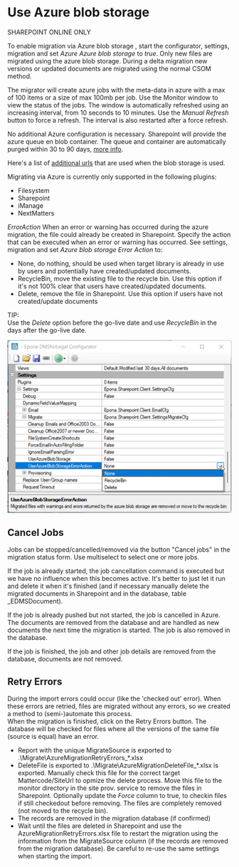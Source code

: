# Use Azure blob storage

SHAREPOINT ONLINE ONLY

To enable migration via Azure blob storage , start the configurator, settings, migration and set *Azure Azure blob storage* to *true*.
Only new files are migrated using the azure blob storage. During a delta migration new versions or updated documents are migrated using the normal CSOM method.

The migrator will create azure jobs with the meta-data in azure with a max of 100 items or a size of max 100mb per job. Use the Monitor window to view the status of the jobs. The window is automatically refreshed using an increasing interval, from 10 seconds to 10 minutes. Use the *Manual Refresh* button to force a refresh. The interval is also restarted after a force refresh.

No additional Azure configuration is necessary. Sharepoint will provide the azure queue en blob container. The queue and container are automatically purged within 30 to 90 days, [more info](https://docs.microsoft.com/en-us/sharepointmigration/sharepoint-online-provided-azure-containers-and-queues-for-spo-migration-api).

Here's a list of [additional urls](https://learn.microsoft.com/en-us/sharepointmigration/spmt-prerequisites) that are used when the blob storage is used.

Migrating via Azure is currently only supported in the following plugins:

- Filesystem
- Sharepoint
- iManage
- NextMatters

*ErrorAction*
When an error or warning has occurred during the azure migration, the file could already be created in Sharepoint. Specify the action that can be executed when an error or warning has occurred.
See settings, migration and set *Azure blob storage Error Action* to:

- None, do nothing, should be used when target library is already in use by users and potentially have created/updated documents.
- RecycleBin, move the existing file to the recycle bin. Use this option if it's not 100% clear that users have created/updated documents.
- Delete, remove the file in Sharepoint. Use this option if users have not created/update documents
  
TIP:\
Use the *Delete* option before the go-live date and use *RecycleBin* in the days after the go-live date.

![](./assets/UseAzureblobStorage_2022-04-29-10-48-20.png)

## Cancel Jobs

Jobs can be stopped/cancelled/removed via the button "Cancel jobs" in the migration status form. Use multiselect to select one or more jobs.

If the job is already started, the job cancellation command is executed but we have no influence when this becomes active. It's better to just let it run and  delete it when it's finished (and if necessary manually delete the migrated documents in Sharepoint and in the database, table _EDMSDocument).

If the job is already pushed but not started, the job is cancelled in Azure. The documents are removed from the database and are handled as new documents the next time the migration is started. The job is also removed in the database.

If the job is finished, the job and other job details are removed from the database, documents are not removed.

## Retry Errors

During the import errors could occur (like the 'checked out' error). When these errors are retried, files are migrated without any errors, so we created a method to (semi-)automate this process.\
When the migration is finished, click on the Retry Errors button. The database will be checked for files where all the versions of the same file (source is equal) have an error.

- Report with the unique MigrateSource is exported to .\Migrate\AzureMigrationRetryErrors_*.xlsx
- DeleteFile is exported to .\Migrate\AzureMigrationDeleteFile_*.xlsx is exported. Manually check this file for the correct target Mattercode/SiteUrl to opmize the delete process. Move this file to the monitor directory in the site prov. service to remove the files in Sharepoint. Optionally update the *Force* column to true, to checkin files if still checkedout before removing. The files are completely removed (not moved to the recycle bin).
- The records are removed in the migration database (if confirmed)
- Wait until the files are deleted in Sharepoint and use the AzureMigrationRetryErrors.xlsx file to restart the migration using the information from the MigrateSource column (if the records are removed from the migration database). Be careful to re-use the same settings when starting the import.

